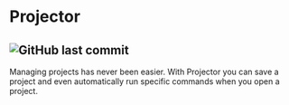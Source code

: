 # Projector
![GitHub last commit](https://img.shields.io/github/last-commit/drgnfireyellow/projector)
---
Managing projects has never been easier. With Projector you can save a project and even automatically run specific commands when you open a project.
